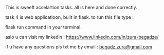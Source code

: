 This is sweeft acselartion tasks.
all is here and done correctly.

task 4 is web applicatioon, built in flask.
to run this file type : 

flask run    command in your terminal.

aslo u can visit my linkedln : https://www.linkedin.com/in/zura-begadze/

if u have any questions pls txt me by email : begadz.zura@gmail.com